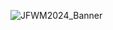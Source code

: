![JFWM2024_Banner](https://github.com/user-attachments/assets/fbadd972-a2e0-4acd-a65c-5889adb8d18a)
